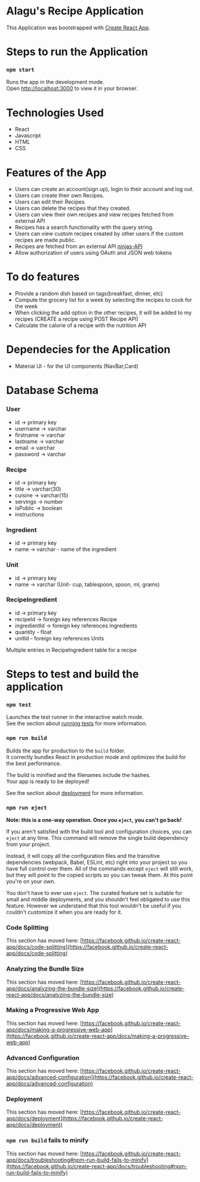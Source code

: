 # Alagu's Recipe Application

This Application was bootstrapped with [Create React App](https://github.com/facebook/create-react-app).

# Steps to run the Application

### `npm start`

Runs the app in the development mode.\
Open [http://localhost:3000](http://localhost:3000) to view it in your browser.

# Technologies Used

- React
- Javascript
- HTML
- CSS

# Features of the App

- Users can create an account(sign up), login to their account and log out.
- Users can create their own Recipes.
- Users can edit their Recipes.
- Users can delete the recipes that they created.
- Users can view their own recipes and view recipes fetched from external API
- Recipes has a search functionality with the query string.
- Users can view custom recipes created by other users if the custom recipes are made public.
- Recipes are fetched from an external API [ninjas-API](https://api-ninjas.com/api/recipe)
- Allow authorization of users using OAuth and JSON web tokens

# To do features

- Provide a random dish based on tags(breakfast, dinner, etc)
- Compute the grocery list for a week by selecting the recipes to cook for the week
- When clicking the add option in the other recipes, it will be added to my recipes (CREATE a recipe using POST Recipe API)
- Calculate the calorie of a recipe with the nutrition API

# Dependecies for the Application

- Material UI - for the UI components (NavBar,Card)

# Database Schema

### User

- id  -> primary key
- username -> varchar
- firstname -> varchar
- lastname -> varchar
- email -> varchar
- password -> varchar

### Recipe

- id -> primary key
- title -> varchar(30)
- cuisine -> varchar(15)
- servings -> number
- isPublic -> boolean
- instructions

### Ingredient

- id -> primary key
- name -> varchar - name of the ingredient

### Unit

- id -> primary key
- name -> varchar (Unit- cup, tablespoon, spoon, ml, grams)

### RecipeIngredient

- id -> primary key
- recipeId -> foreign key references Recipe
- ingredientId -> foreign key references Ingredients
- quantity - float
- unitId - foreign key references Units

Multiple entries in RecipeIngredient table for a recipe

# Steps to test and build the application

### `npm test`

Launches the test runner in the interactive watch mode.\
See the section about [running tests](https://facebook.github.io/create-react-app/docs/running-tests) for more information.

### `npm run build`

Builds the app for production to the `build` folder.\
It correctly bundles React in production mode and optimizes the build for the best performance.

The build is minified and the filenames include the hashes.\
Your app is ready to be deployed!

See the section about [deployment](https://facebook.github.io/create-react-app/docs/deployment) for more information.

### `npm run eject`

**Note: this is a one-way operation. Once you `eject`, you can't go back!**

If you aren't satisfied with the build tool and configuration choices, you can `eject` at any time. This command will remove the single build dependency from your project.

Instead, it will copy all the configuration files and the transitive dependencies (webpack, Babel, ESLint, etc) right into your project so you have full control over them. All of the commands except `eject` will still work, but they will point to the copied scripts so you can tweak them. At this point you're on your own.

You don't have to ever use `eject`. The curated feature set is suitable for small and middle deployments, and you shouldn't feel obligated to use this feature. However we understand that this tool wouldn't be useful if you couldn't customize it when you are ready for it.

### Code Splitting

This section has moved here: [https://facebook.github.io/create-react-app/docs/code-splitting](https://facebook.github.io/create-react-app/docs/code-splitting)

### Analyzing the Bundle Size

This section has moved here: [https://facebook.github.io/create-react-app/docs/analyzing-the-bundle-size](https://facebook.github.io/create-react-app/docs/analyzing-the-bundle-size)

### Making a Progressive Web App

This section has moved here: [https://facebook.github.io/create-react-app/docs/making-a-progressive-web-app](https://facebook.github.io/create-react-app/docs/making-a-progressive-web-app)

### Advanced Configuration

This section has moved here: [https://facebook.github.io/create-react-app/docs/advanced-configuration](https://facebook.github.io/create-react-app/docs/advanced-configuration)

### Deployment

This section has moved here: [https://facebook.github.io/create-react-app/docs/deployment](https://facebook.github.io/create-react-app/docs/deployment)

### `npm run build` fails to minify

This section has moved here: [https://facebook.github.io/create-react-app/docs/troubleshooting#npm-run-build-fails-to-minify](https://facebook.github.io/create-react-app/docs/troubleshooting#npm-run-build-fails-to-minify)
